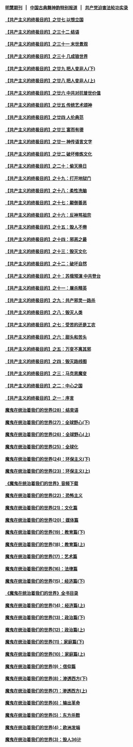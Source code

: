 #### [明慧期刊](https://github.com/gfw-breaker/mh-qikan) &nbsp;&nbsp;|&nbsp;&nbsp; [中国古典舞神韵特别报道](https://github.com/gfw-breaker/mh-news/blob/master/shenyun.md?t=07092237) &nbsp;&nbsp;|&nbsp;&nbsp; [共产党迫害法轮功实录](https://github.com/gfw-breaker/mh-news/blob/master/README.md?t=07092237)  

#### [【共产主义的终极目的】之廿七 以恨立国](../pages/nsc422/n11336944.md?t=07092237) 

#### [【共产主义的终极目的】之三十二 结语](../pages/nsc422/n11360535.md?t=07092237) 

#### [【共产主义的终极目的】之三十一 末世景观](../pages/nsc422/n11351129.md?t=07092237) 

#### [【共产主义的终极目的】之三十 几成狼世界](../pages/nsc422/n11348280.md?t=07092237) 

#### [【共产主义的终极目的】之廿九 把人变非人(下)](../pages/nsc422/n11344140.md?t=07092237) 

#### [【共产主义的终极目的】之廿八 把人变非人(上)](../pages/nsc422/n11340492.md?t=07092237) 

#### [【共产主义的终极目的】之廿六 中共对抗普世价值](../pages/nsc422/n11324785.md?t=07092237) 

#### [【共产主义的终极目的】之廿五 传统艺术颂神](../pages/nsc422/n11296396.md?t=07092237) 

#### [【共产主义的终极目的】之廿四 人伦典范](../pages/nsc422/n11296397.md?t=07092237) 

#### [【共产主义的终极目的】之廿三 富而有德](../pages/nsc422/n11283598.md?t=07092237) 

#### [【共产主义的终极目的】之廿一 神传语言文字](../pages/nsc422/n11263265.md?t=07092237) 

#### [【共产主义的终极目的】之廿二 破坏修炼文化](../pages/nsc422/n11245728.md?t=07092237) 

#### [【共产主义的终极目的】之二十：偷天换日](../pages/nsc422/n11238846.md?t=07092237) 

#### [【共产主义的终极目的】之十九：打开地狱门](../pages/nsc422/n11206376.md?t=07092237) 

#### [【共产主义的终极目的】之十八：柔性洗脑](../pages/nsc422/n11199994.md?t=07092237) 

#### [【共产主义的终极目的】之十七：颠倒善恶](../pages/nsc422/n11179782.md?t=07092237) 

#### [【共产主义的终极目的】之十六：反神骂祖宗](../pages/nsc422/n11166798.md?t=07092237) 

#### [【共产主义的终极目的】之十五：毁人不倦](../pages/nsc422/n11166792.md?t=07092237) 

#### [【共产主义的终极目的】之十四：邪恶之最](../pages/nsc422/n11150249.md?t=07092237) 

#### [【共产主义的终极目的】之十三：毁灭文化](../pages/nsc422/n11135227.md?t=07092237) 

#### [【共产主义的终极目的】之十二：破坏自然](../pages/nsc422/n11135214.md?t=07092237) 

#### [【共产主义的终极目的】之十：苏俄预演 中共登台](../pages/nsc422/n11118424.md?t=07092237) 

#### [【共产主义的终极目的】之十一：屠杀精英](../pages/nsc422/n11118442.md?t=07092237) 

#### [【共产主义的终极目的】之九：共产邪灵一路杀](../pages/nsc422/n11114139.md?t=07092237) 

#### [【共产主义的终极目的】之八：毁灭人类](../pages/nsc422/n11108503.md?t=07092237) 

#### [【共产主义的终极目的】之七：受苦的还是工农](../pages/nsc422/n11101809.md?t=07092237) 

#### [【共产主义的终极目的】之六：甜头和苦头](../pages/nsc422/n11096971.md?t=07092237) 

#### [【共产主义的终极目的】之五：万变不离其邪](../pages/nsc422/n11091285.md?t=07092237) 

#### [【共产主义的终极目的】之四：毁灭路线图](../pages/nsc422/n11086284.md?t=07092237) 

#### [【共产主义的终极目的】之三：马克思魔变](../pages/nsc422/n11061941.md?t=07092237) 

#### [【共产主义的终极目的】之二：中心之国](../pages/nsc422/n11047728.md?t=07092237) 

#### [【共产主义的终极目的】之一：序言](../pages/nsc422/n11086077.md?t=07092237) 

#### [魔鬼在统治着我们的世界(28)：结束语](../pages/nsc422/n10936246.md?t=07092237) 

#### [魔鬼在统治着我们的世界(27)：全球野心(下)](../pages/nsc422/n10928319.md?t=07092237) 

#### [魔鬼在统治着我们的世界(26)：全球野心(上)](../pages/nsc422/n10900318.md?t=07092237) 

#### [魔鬼在统治着我们的世界(25)：全球化](../pages/nsc422/n10788205.md?t=07092237) 

#### [魔鬼在统治着我们的世界(24)：环保主义(下)](../pages/nsc422/n10695307.md?t=07092237) 

#### [魔鬼在统治着我们的世界(23)：环保主义(上)](../pages/nsc422/n10688613.md?t=07092237) 

#### [《魔鬼在统治着我们的世界》音频下载](../pages/nsc422/n10635553.md?t=07092237) 

#### [魔鬼在统治着我们的世界(22)：恐怖主义](../pages/nsc422/n10614727.md?t=07092237) 

#### [魔鬼在统治着我们的世界(21)：文化篇](../pages/nsc422/n10597706.md?t=07092237) 

#### [魔鬼在统治着我们的世界(20)：媒体篇](../pages/nsc422/n10586579.md?t=07092237) 

#### [魔鬼在统治着我们的世界(19)：教育篇(下)](../pages/nsc422/n10564808.md?t=07092237) 

#### [魔鬼在统治着我们的世界(18)：教育篇(上)](../pages/nsc422/n10526970.md?t=07092237) 

#### [魔鬼在统治着我们的世界(17)：艺术篇](../pages/nsc422/n10499093.md?t=07092237) 

#### [魔鬼在统治着我们的世界(16)：法律篇](../pages/nsc422/n10485969.md?t=07092237) 

#### [魔鬼在统治着我们的世界(15)：经济篇(下)](../pages/nsc422/n10469975.md?t=07092237) 

#### [《魔鬼在统治着我们的世界》全书目录](../pages/nsc422/n10464261.md?t=07092237) 

#### [魔鬼在统治着我们的世界(14)：经济篇(上)](../pages/nsc422/n10457370.md?t=07092237) 

#### [魔鬼在统治着我们的世界(13)：政治篇(下)](../pages/nsc422/n10448270.md?t=07092237) 

#### [魔鬼在统治着我们的世界(12)：政治篇(上)](../pages/nsc422/n10444576.md?t=07092237) 

#### [魔鬼在统治着我们的世界(11)：家庭篇(下)](../pages/nsc422/n10440961.md?t=07092237) 

#### [魔鬼在统治着我们的世界(10)：家庭篇(上)](../pages/nsc422/n10435448.md?t=07092237) 

#### [魔鬼在统治着我们的世界(9)：信仰篇](../pages/nsc422/n10432159.md?t=07092237) 

#### [魔鬼在统治着我们的世界(8)：渗透西方(下)](../pages/nsc422/n10429603.md?t=07092237) 

#### [魔鬼在统治着我们的世界(7)：渗透西方(上)](../pages/nsc422/n10426013.md?t=07092237) 

#### [魔鬼在统治着我们的世界(6)：输出革命](../pages/nsc422/n10421536.md?t=07092237) 

#### [魔鬼在统治着我们的世界(5)：东方杀戮](../pages/nsc422/n10417707.md?t=07092237) 

#### [魔鬼在统治着我们的世界(4)：欧洲发端](../pages/nsc422/n10414890.md?t=07092237) 

#### [魔鬼在统治着我们的世界(3)：毁人36计](../pages/nsc422/n10411583.md?t=07092237) 

